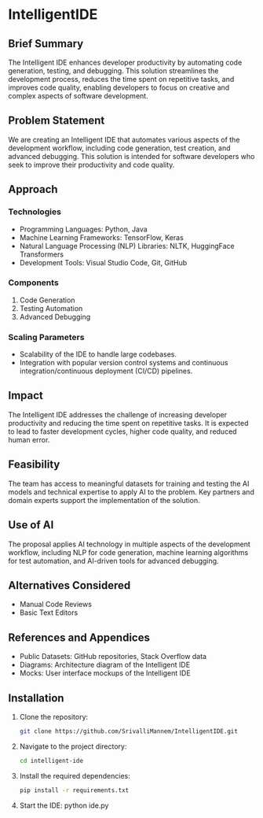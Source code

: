 # IntelligentIDE

## Brief Summary
The Intelligent IDE enhances developer productivity by automating code generation, testing, and debugging. This solution streamlines the development process, reduces the time spent on repetitive tasks, and improves code quality, enabling developers to focus on creative and complex aspects of software development.

## Problem Statement
We are creating an Intelligent IDE that automates various aspects of the development workflow, including code generation, test creation, and advanced debugging. This solution is intended for software developers who seek to improve their productivity and code quality.

## Approach
### Technologies
- Programming Languages: Python, Java
- Machine Learning Frameworks: TensorFlow, Keras
- Natural Language Processing (NLP) Libraries: NLTK, HuggingFace Transformers
- Development Tools: Visual Studio Code, Git, GitHub

### Components
1. Code Generation
2. Testing Automation
3. Advanced Debugging

### Scaling Parameters
- Scalability of the IDE to handle large codebases.
- Integration with popular version control systems and continuous integration/continuous deployment (CI/CD) pipelines.

## Impact
The Intelligent IDE addresses the challenge of increasing developer productivity and reducing the time spent on repetitive tasks. It is expected to lead to faster development cycles, higher code quality, and reduced human error.

## Feasibility
The team has access to meaningful datasets for training and testing the AI models and technical expertise to apply AI to the problem. Key partners and domain experts support the implementation of the solution.

## Use of AI
The proposal applies AI technology in multiple aspects of the development workflow, including NLP for code generation, machine learning algorithms for test automation, and AI-driven tools for advanced debugging.

## Alternatives Considered
- Manual Code Reviews
- Basic Text Editors

## References and Appendices
- Public Datasets: GitHub repositories, Stack Overflow data
- Diagrams: Architecture diagram of the Intelligent IDE
- Mocks: User interface mockups of the Intelligent IDE

## Installation
1. Clone the repository:
   ```bash
   git clone https://github.com/SrivalliMannem/IntelligentIDE.git
2. Navigate to the project directory:
   ```bash
   cd intelligent-ide
3. Install the required dependencies:
   ```bash
   pip install -r requirements.txt
4. Start the IDE:
   python ide.py

